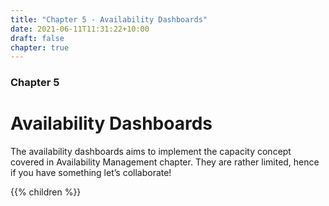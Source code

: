 ```yaml
---
title: "Chapter 5 - Availability Dashboards"
date: 2021-06-11T11:31:22+10:00
draft: false
chapter: true
---
```


### Chapter 5
# Availability Dashboards

The availability dashboards aims to implement the capacity concept covered in Availability Management chapter. They are rather limited, hence if you have something let’s collaborate!

{{% children %}}